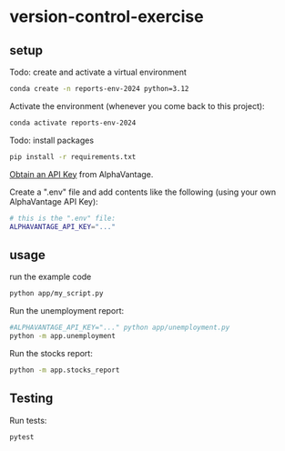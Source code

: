 # version-control-exercise

## setup

Todo: create and activate a virtual environment 
```sh
conda create -n reports-env-2024 python=3.12
```

Activate the environment (whenever you come back to this project):

```sh
conda activate reports-env-2024
```
Todo: install packages
```sh
pip install -r requirements.txt
```
[Obtain an API Key](https://www.alphavantage.co/support/#api-key) from AlphaVantage.

Create a ".env" file and add contents like the following (using your own AlphaVantage API Key):

```sh
# this is the ".env" file:
ALPHAVANTAGE_API_KEY="..."
```

## usage

run the example code

```sh
python app/my_script.py
```

Run the unemployment report:

```sh
#ALPHAVANTAGE_API_KEY="..." python app/unemployment.py
python -m app.unemployment
```
Run the stocks report:

```sh
python -m app.stocks_report
```
## Testing

Run tests:

```sh
pytest
```